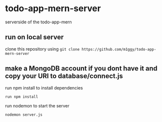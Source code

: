 # todo-app-mern-server
serverside of the todo-app-mern

## run on local server
clone this repository using
`git clone https://github.com/m1ggy/todo-app-mern-server` 

## make a MongoDB account if you dont have it and copy your URI to database/connect.js

run npm install to install dependencies

`run npm install` 

run nodemon to start the server

`nodemon server.js`
